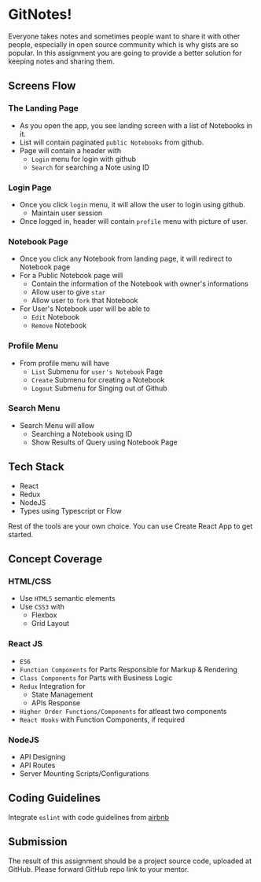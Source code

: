 # GitNotes!

Everyone takes notes and sometimes people want to share it with other people, especially in open source community which is why gists are so popular. In this assignment you are going to provide a better solution for keeping notes and sharing them.

## Screens Flow

### The Landing Page

- As you open the app, you see landing screen with a list of Notebooks in it.
- List will contain paginated `public Notebooks` from github.
- Page will contain a header with
  - `Login` menu for login with github
  - `Search` for searching a Note using ID

### Login Page

- Once you click `login` menu, it will allow the user to login using github.
  - Maintain user session
- Once logged in, header will contain `profile` menu with picture of user.

### Notebook Page

- Once you click any Notebook from landing page, it will redirect to Notebook page
- For a Public Notebook page will
  - Contain the information of the Notebook with owner's informations
  - Allow user to give `star`
  - Allow user to `fork` that Notebook
- For User's Notebook user will be able to
  - `Edit` Notebook
  - `Remove` Notebook

### Profile Menu

- From profile menu will have
  - `List` Submenu for `user's Notebook` Page
  - `Create` Submenu for creating a Notebook
  - `Logout` Submenu for Singing out of Github

### Search Menu

- Search Menu will allow
  - Searching a Notebook using ID
  - Show Results of Query using Notebook Page

## Tech Stack

- React
- Redux
- NodeJS
- Types using Typescript or Flow

Rest of the tools are your own choice. You can use Create React App to get started.

## Concept Coverage

### HTML/CSS

- Use `HTML5` semantic elements
- Use `CSS3` with
  - Flexbox
  - Grid Layout

### React JS

- `ES6`
- `Function Components` for Parts Responsible for Markup & Rendering
- `Class Components` for Parts with Business Logic
- `Redux` Integration for
  - State Management
  - APIs Response
- `Higher Order Functions/Components` for atleast two components
- `React Hooks` with Function Components, if required

### NodeJS

- API Designing
- API Routes
- Server Mounting Scripts/Configurations

## Coding Guidelines

Integrate `eslint` with code guidelines from
[airbnb](https://github.com/airbnb/javascript)

## Submission

The result of this assignment should be a project source code, uploaded at GitHub. Please forward GitHub repo link to your mentor.
